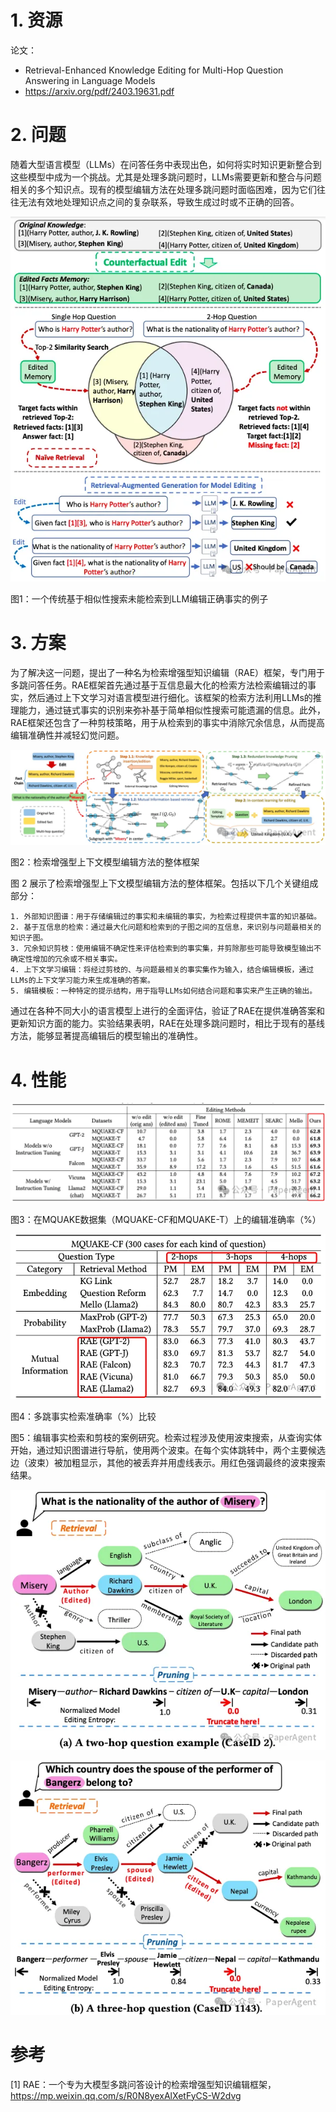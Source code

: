 # 1. 资源

论文：
- Retrieval-Enhanced Knowledge Editing for Multi-Hop Question Answering in Language Models
- https://arxiv.org/pdf/2403.19631.pdf

# 2. 问题

随着大型语言模型（LLMs）在问答任务中表现出色，如何将实时知识更新整合到这些模型中成为一个挑战。尤其是处理多跳问题时，LLMs需要更新和整合与问题相关的多个知识点。现有的模型编辑方法在处理多跳问题时面临困难，因为它们往往无法有效地处理知识点之间的复杂联系，导致生成过时或不正确的回答。

![](.01_RAE知识编辑框架_images/图1例子.png)

图1：一个传统基于相似性搜索未能检索到LLM编辑正确事实的例子

# 3. 方案

为了解决这一问题，提出了一种名为检索增强型知识编辑（RAE）框架，专门用于多跳问答任务。RAE框架首先通过基于互信息最大化的检索方法检索编辑过的事实，然后通过上下文学习对语言模型进行细化。该框架的检索方法利用LLMs的推理能力，通过链式事实的识别来弥补基于简单相似性搜索可能遗漏的信息。此外，RAE框架还包含了一种剪枝策略，用于从检索到的事实中消除冗余信息，从而提高编辑准确性并减轻幻觉问题。

![](.01_RAE知识编辑框架_images/整体框架.png)

图2：检索增强型上下文模型编辑方法的整体框架

图 2 展示了检索增强型上下文模型编辑方法的整体框架。包括以下几个关键组成部分：

```text
1. 外部知识图谱：用于存储编辑过的事实和未编辑的事实，为检索过程提供丰富的知识基础。
2. 基于互信息的检索：通过最大化问题和检索到的子图之间的互信息，来识别与问题最相关的知识子图。
3. 冗余知识剪枝：使用编辑不确定性来评估检索到的事实集，并剪除那些可能导致模型输出不确定性增加的冗余或不相关事实。
4. 上下文学习编辑：将经过剪枝的、与问题最相关的事实集作为输入，结合编辑模板，通过LLMs的上下文学习能力来生成准确的答案。
5. 编辑模板：一种特定的提示结构，用于指导LLMs如何结合问题和事实来产生正确的输出。
```

通过在各种不同大小的语言模型上进行的全面评估，验证了RAE在提供准确答案和更新知识方面的能力。实验结果表明，RAE在处理多跳问题时，相比于现有的基线方法，能够显著提高编辑后的模型输出的准确性。

# 4. 性能

![](.01_RAE知识编辑框架_images/性能.png)

图3：在MQUAKE数据集（MQUAKE-CF和MQUAKE-T）上的编辑准确率（%）

![](.01_RAE知识编辑框架_images/多跳准确率.png)

图4：多跳事实检索准确率（%）比较

图5：编辑事实检索和剪枝的案例研究。检索过程涉及使用波束搜索，从查询实体开始，通过知识图谱进行导航，使用两个波束。在每个实体跳转中，两个主要候选边（波束）被加粗显示，其他的被丢弃并用虚线表示。用红色强调最终的波束搜索结果。

![](.01_RAE知识编辑框架_images/图5.png)

![](.01_RAE知识编辑框架_images/三跳问题.png)

# 参考

[1] RAE：一个专为大模型多跳问答设计的检索增强型知识编辑框架，https://mp.weixin.qq.com/s/R0N8yexAlXetFyCS-W2dvg